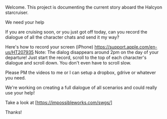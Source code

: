 Welcome.
This project is documenting the current story aboard the Halcyon starcruiser.

We need your help

If you are cruising soon, or you just got off today, can you record the dialogue of all the character chats and send it my way?

Here's how to record your screen (iPhone) https://support.apple.com/en-us/HT207935 Note: The dialog disappears around 2pm on the day of your departure! Just start the record, scroll to the top of each character's dialogue and scroll down. You don't even have to scroll slow.

Please PM the videos to me or I can setup a dropbox, gdrive or whatever you need.

We're working on creating a full dialogue of all scenarios and could really use your help!

Take a look at [https://impossibleworks.com/swgs/]

Thanks!